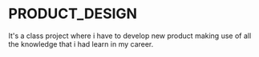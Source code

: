 # PRODUCT_DESIGN
It's a class project where i have to develop new product making use of all the knowledge that i had learn in my career.
